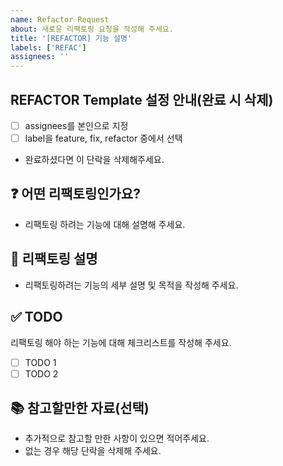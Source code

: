 ```yaml
---
name: Refactor Request
about: 새로운 리팩토링 요청을 작성해 주세요.
title: '[REFACTOR] 기능 설명'
labels: ['REFAC']
assignees: ''
---
```


## REFACTOR Template 설정 안내(완료 시 삭제)

- [ ] assignees를 본인으로 지정
- [ ] label을 feature, fix, refactor 중에서 선택
- 완료하셨다면 이 단락을 삭제해주세요.

## ❓ 어떤 리팩토링인가요?

- 리팩토링 하려는 기능에 대해 설명해 주세요.

## 📝 리팩토링 설명

- 리팩토링하려는 기능의 세부 설명 및 목적을 작성해 주세요.

## ✅ TODO

리팩토링 해야 하는 기능에 대해 체크리스트를 작성해 주세요.

- [ ] TODO 1
- [ ] TODO 2

## 📚 참고할만한 자료(선택)

- 추가적으로 참고할 만한 사항이 있으면 적어주세요.
- 없는 경우 해당 단락을 삭제해 주세요.
